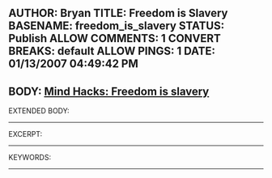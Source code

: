 AUTHOR: Bryan
TITLE: Freedom is Slavery
BASENAME: freedom_is_slavery
STATUS: Publish
ALLOW COMMENTS: 1
CONVERT BREAKS: __default__
ALLOW PINGS: 1
DATE: 01/13/2007 04:49:42 PM
-----
BODY:
<a title="Mind Hacks: Freedom is slavery" href="http://www.mindhacks.com/blog/2007/01/freedom_is_slavery.html">Mind Hacks: Freedom is slavery</a>
-----
EXTENDED BODY:

-----
EXCERPT:

-----
KEYWORDS:

-----


